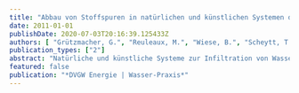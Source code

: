 ```yaml
---
title: "Abbau von Stoffspuren in natürlichen und künstlichen Systemen der Infiltration von Wasser"
date: 2011-01-01
publishDate: 2020-07-03T20:16:39.125433Z
authors: [ "Grützmacher, G.", "Reuleaux, M.", "Wiese, B.", "Scheytt, T." ]
publication_types: ["2"]
abstract: "Natürliche und künstliche Systeme zur Infiltration von Wasser (im Englischen: Managed Aquifer Recharge) werden weltweit genutzt, um Grundwasserressourcen quantitativ oder qualitativ zu verbessern. Dies erfolgt beispielsweise bei der Uferfiltration oder künstlichen Grundwasseranreicherung zur Trinkwassergewinnung, bei der Klarwasserverregnung zur weiteren Abwasserreinigung und -nutzung oder bei der Injektion von Süßwasser als hydraulische Barriere in Salzwasserintrusionsgefährdete Grundwasserleiter. Dabei nutzt man nicht nur den mengenmäßigen Ausgleich von überbeanspruchten Grundwasserressourcen, sondern auch die Reinigungsleistung des Untergrundes für eine naturnahe und meist auch kostengünstige Wasseraufbereitung. In Berlin, wo seit über 150 Jahren Trinkwasser mittels Uferfiltration gewonnen wird, wurden in Zusammenarbeit mit den Berliner Universitäten in der Vergangenheit umfangreiche Untersuchungen zur Stoffelimination bei der Untergrundpassage durchgeführt. Diese zeigten, dass auch die Konzentrationen von organischen Spurenstoffen häufig bei der Infiltration oder weiteren Grundwasserleiterpassage zurückgehen. Eine statistische Auswertung von Beobachtungen an verschiedenen Standorten ergab, dass die Mehrheit der untersuchten Substanzen wie beispielsweise Clofibrinsäure, Diclofenac und Phenazon bevorzugt unter oxischen Bedingungen abgebaut werden oder generell eine gute Entfernung erfahren. Einige wie z.B. Carbamazipin oder Sulfamethoxazol werden vor allem unter anoxisch- bis anaeroben Bedingungen entfernt. Aus diesen Beobachtungen ergab sich die Frage, ob ein optimaler Redoxzustand bzw. eine optimal Redoxabfolge für Systeme wie Infiltrationsbecken definiert werden könnte. Erste theoretische Studien erfolgten auf der Basis verfügbarer Abbaukinetiken und unter Einbeziehung weiterer Redox-sensitiver Wasserinhaltsstoffe wie Nitrat und Eisen. Diese ergaben, dass eine Aufenthaltszeit von 30 Tagen im aeroben Milieu und 100 Tagen im anoxischen Milieu während der Untergrundpassage zu einer optimalen Entfernung Redox-sensitiver Problemstoffe führt. Jedoch können bereits 15 Tage aerobe und 2 Tage anoxische / anaerobe Untergrundaufenthalt zu einem deutlichen Rückgang dieser Stoffe führen. Generell sollte jedoch berücksichtigt werden, dass unter anoxischen bis anaeroben Bedingungen mit einer Mobilisierung geogener Spurenelemente wie Eisen und Mangan zu rechnen ist. Obwohl theoretisch eine Vielzahl an Möglichkeiten existiert, den Infiltrationsbereich, die hyporheische Zone und die Untergrundpassage im Hinblick auf eine optimierte Redoxzonierung zu modifizieren oder gar zu steuern, sind nur wenige technisch tatsächlich machbar. Weitere Untersuchungen sollen nun diejenigen Möglichkeiten identifizieren, die in die Praxis übertragbar sind und zu einer Optimierung der künstlichen und natürlichen Systeme zur Infiltration beitragen könnten."
featured: false
publication: "*DVGW Energie | Wasser-Praxis*"
---
```


